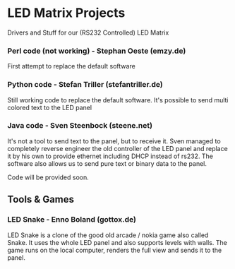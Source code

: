 # LED Matrix Projects
Drivers and Stuff for our (RS232 Controlled) LED Matrix

### Perl code (not working) - Stephan Oeste (emzy.de)
First attempt to replace the default software
### Python code - Stefan Triller (stefantriller.de)
Still working code to replace the default software. It's possible to send multi colored text to the LED panel
### Java code - Sven Steenbock (steene.net)
It's not a tool to send text to the panel, but to receive it. Sven managed to completely reverse engineer the old controller of the LED panel and replace it by his own to provide ethernet including DHCP instead of rs232. The software also allows us to send pure text or binary data to the panel.

Code will be provided soon.

## Tools & Games
### LED Snake -  Enno Boland (gottox.de) 
LED Snake is a clone of the good old arcade / nokia game also called Snake. It uses the whole LED panel and also supports levels with walls. The game runs on the local computer, renders the full view and sends it to the panel.

